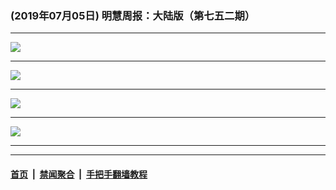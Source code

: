 ### (2019年07月05日) 明慧周报：大陆版（第七五二期） 

---

<img src="http://qikan.minghui.org/mhqkpage/qikanimage/2019/07/05/mhzb_752_pdf-online1.png"/><hr/>
<img src="http://qikan.minghui.org/mhqkpage/qikanimage/2019/07/05/mhzb_752_pdf-online2.png"/><hr/>
<img src="http://qikan.minghui.org/mhqkpage/qikanimage/2019/07/05/mhzb_752_pdf-online3.png"/><hr/>
<img src="http://qikan.minghui.org/mhqkpage/qikanimage/2019/07/05/mhzb_752_pdf-online4.png"/><hr/>


---

#### [首页](../../../..) &nbsp;|&nbsp; [禁闻聚合](https://github.com/gfw-breaker/banned-news) &nbsp;|&nbsp; [手把手翻墙教程](https://github.com/gfw-breaker/guides) 